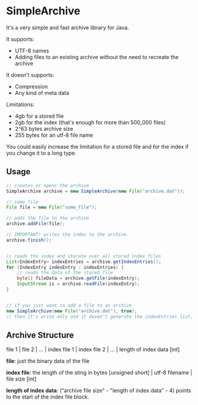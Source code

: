 SimpleArchive
=============

It's a very simple and fast archive library for Java.
 
It supports: 

* UTF-8 names
* Adding files to an existing archive without the need to recreate the archive

	
It doesn't supports:

* Compression
* Any kind of meta data

	
Limitations:

* 4gb for a stored file
* 2gb for the index (that's enough for more than 500_000 files)
* 2^63 bytes archive size
* 255 bytes for an utf-8 file name


You could easily increase the limitation for a stored file and for the index if you change it to a long type.


## Usage
```java
// creates or opens the archive 
SimpleArchive archive = new SimpleArchive(new File("archive.dat"));

// some file
File file = new File("some_file");

// adds the file to the archive
archive.addFile(file);

// IMPORTANT! writes the index to the archive.
archive.finish(); 


// reads the index and iterate over all stored index files
List<IndexEntry> indexEntries = archive.getIndexEntries();
for (IndexEntry indexEntry : indexEntries) {
	// reads the data of the stored file
	byte[] fileData = archive.getFile(indexEntry);
	InputStream is = archive.readFile(indexEntry);
}


// if you just want to add a file to an archive 
new SimpleArchive(new File("archive.dat"), true);
// then it's write only and it dosen't generate the indexEntries list.
```


## Archive Structure
file 1 | file 2 | ... | index file 1 | index file 2 | ... | length of index data [int]

**file**: just the binary data of the file

**index file**:  the length of the sting in bytes [unsigned short] | utf-8 filename |  file size [int]

**length of index data**: ("archive file size" - "length of index data" - 4) points to the start of the index file block.